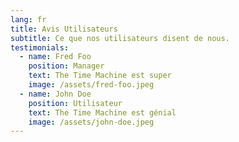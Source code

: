 ```yaml
---
lang: fr
title: Avis Utilisateurs
subtitle: Ce que nos utilisateurs disent de nous.
testimonials:
  - name: Fred Foo
    position: Manager
    text: The Time Machine est super
    image: /assets/fred-foo.jpeg
  - name: John Doe
    position: Utilisateur
    text: The Time Machine est génial
    image: /assets/john-doe.jpeg
---
```

